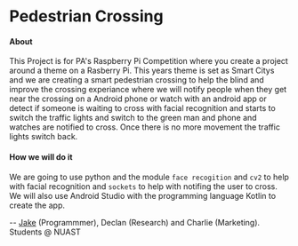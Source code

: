 # Pedestrian Crossing
#### About
This Project is for PA's Raspberry Pi Competition where you create a project around a theme on a Rasberry Pi.
This years theme is set as Smart Citys and we are creating a smart pedestrian crossing to help the blind and improve the crossing experiance where we will notify people when they get near the crossing on a Android phone or watch with an android app or detect if someone is waiting to cross with facial recognition and starts to switch the traffic lights and switch to the green man and phone and watches are notified to cross. Once there is no more movement the traffic lights switch back.
#### How we will do it
We are going to use python and the module `face recogition` and `cv2` to help with facial recognition and `sockets` to help with notifing the user to cross. We will also use Android Studio with the programming language Kotlin to create the app.

-- [Jake](https://github.com/JakeyGilly) (Programmmer), Declan (Research) and Charlie (Marketing).
Students @ NUAST
